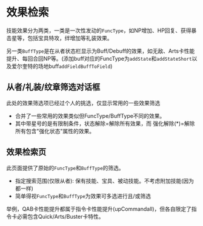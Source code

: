 # 效果检索

技能效果分为两类，一类是一次性发动的`FuncType`，如NP增加、HP回复、获得暴击星等，包括宝具特攻，绊增加等礼装效果。

另一类`BuffType`是在从者状态栏显示为Buff/Debuff的效果，如无敌、Arts卡性能提升、每回合回NP等。(添加buff对应的FuncType为`addState`和`addStateShort`以及爱尔奎特的场地buff`addFieldBuffToField`)

## 从者/礼装/纹章筛选对话框
此处的效果筛选项已经过个人的挑选，仅显示常用的一些效果筛选
- 合并了一些常用的效果类似但FuncType/BuffType不同的效果。
- 其中带星号的是有限制条件，状态解除=解除所有效果，而 强化解除(\*)=解除所有包含"强化状态"属性的效果。

## 效果检索页
此页面提供了原始的`FuncType`和`BuffType`的筛选。
- 指定搜索范围(仅限从者): 保有技能、宝具、被动技能。不考虑附加技能(因为都一样)
- 简单得视`FuncType`和`BuffType`为效果可多选进行且/或筛选

举例，QAB卡性能提升都属于指令卡性能提升(upCommandall)，但各自限定了指令卡必需包含Quick/Arts/Buster卡特性。
